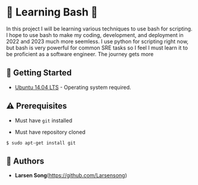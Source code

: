 # :shell: Learning Bash :shell:
In this project I will be learning various techniques to use bash for scripting. I hope to use bash to make my coding, development, and deployment in 2022  and 2023  much more seemless. I use python for scripting right now, but bash is very powerful for common SRE tasks so I feel I must learn it to be proficient as a software engineer.
The journey gets more

## :running: Getting Started

* [Ubuntu 14.04 LTS](http://releases.ubuntu.com/14.04/) - Operating system required.
## :warning: Prerequisites

* Must have `git` installed

* Must have repository cloned
```
$ sudo apt-get install git
```

## :blue_book: Authors
* **Larsen Song**(https://github.com/Larsensong)
